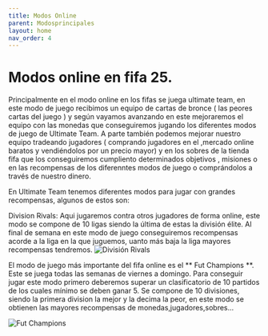 ```yaml
---
title: Modos Online
parent: Modosprincipales
layout: home
nav_order: 4
---
```


# Modos online en fifa 25.

Principalmente en el modo online en los fifas se juega ultimate team, en este modo de juego recibimos un equipo de cartas de bronce ( las peores cartas del juego ) y según vayamos avanzando en este mejoraremos el equipo con las monedas que conseguiremos jugando los diferentes modos de juego de Ultimate Team. A parte también podemos mejorar nuestro equipo tradeando jugadores ( comprando jugadores en el ,mercado online baratos y vendiéndolos por un precio mayor) y en los sobres de la tienda fifa que los conseguiremos cumpliento determinados objetivos , misiones o en las recompensas de los diferenntes modos de juego o comprándolos a través de nuestro dinero.

En Ultimate Team tenemos diferentes modos para jugar con grandes recompensas, algunos de estos son:

Division Rivals: Aqui jugaremos contra otros jugadores de forma online, este modo se compone de 10 ligas siendo la última de estas la división élite. Al final de semana en este modo de juego conseguiremos recompensas acorde a la liga en la que juguemos, uanto más baja la liga mayores recompensas tendremos.
![División Rivals](https://media.vandal.net/m/9-2024/23/202492315542214_2.jpg.webp)


El modo de juego más importante del fifa online es el  ** Fut Champions **. Este se juega todas las semanas de viernes a domingo. Para conseguir jugar este modo primero deberemos superar un clasificatorio de 10 partidos de los cuales mínimo se deben ganar 5. Se compone de 10 divisiones, siendo la primera division la mejor y la decima la peor, en este modo se obtienen las mayores recompensas de monedas,jugadores,sobres...

![Fut Champions](https://fifauteam.com/wp-content/uploads/2024/02/1-1-1.webp)
